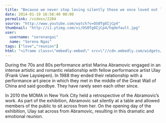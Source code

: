 ```yaml
---
title: "Because we never stop loving silently those we once loved out loud"
date: 2014-01-19 16:58:40 00:00
permalink: /videos/2204
source: "http://www.youtube.com/watch?v=OS0Tg0IjCp4"
thumbnail: "http://i1.ytimg.com/vi/OS0Tg0IjCp4/hqdefault.jpg"
user:
  username: "serenangai"
  name: "Serena Ngai"
tags: ["love","reunion"]
html: "<iframe class=\"embedly-embed\" src=\"//cdn.embedly.com/widgets/media.html?src=http%3A%2F%2Fwww.youtube.com%2Fembed%2FOS0Tg0IjCp4%3Fwmode%3Dtransparent%26feature%3Doembed&url=http%3A%2F%2Fwww.youtube.com%2Fwatch%3Fv%3DOS0Tg0IjCp4&image=http%3A%2F%2Fi1.ytimg.com%2Fvi%2FOS0Tg0IjCp4%2Fhqdefault.jpg&key=950020ba825211e1a0764040d3dc5c07&type=text%2Fhtml&schema=youtube\" width=\"854\" height=\"480\" scrolling=\"no\" frameborder=\"0\" allowfullscreen></iframe>"
---
```


During the 70s and 80s performance artist Marina Abramovic engaged in an intense artistic and romantic relationship with fellow performance artist Ulay (Frank Uwe Laysiepen). In 1988 they ended their relationship with a performance art piece in which they met in the middle of the Great Wall of China and said goodbye. They have rarely seen each other since.

In 2010 the MOMA in New York City held a retrospective of the Abramovic’s work. As part of the exhibition, Abramovic sat silently at a table and allowed members of the public to sit across from her. On the opening day of the exhibition, Ulay sat across from Abramovic, resulting in this dramatic and emotional reunion.